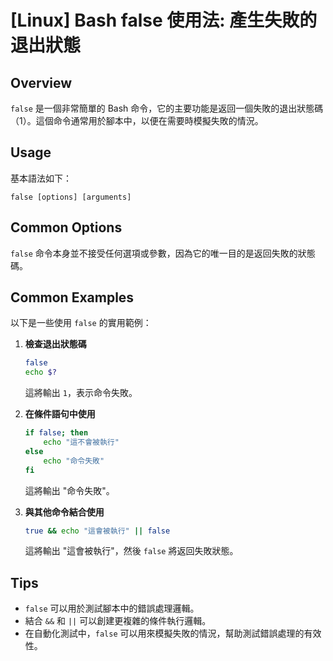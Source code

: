 # [Linux] Bash false 使用法: 產生失敗的退出狀態

## Overview
`false` 是一個非常簡單的 Bash 命令，它的主要功能是返回一個失敗的退出狀態碼（1）。這個命令通常用於腳本中，以便在需要時模擬失敗的情況。

## Usage
基本語法如下：
```
false [options] [arguments]
```

## Common Options
`false` 命令本身並不接受任何選項或參數，因為它的唯一目的是返回失敗的狀態碼。

## Common Examples
以下是一些使用 `false` 的實用範例：

1. **檢查退出狀態碼**
   ```bash
   false
   echo $?
   ```
   這將輸出 `1`，表示命令失敗。

2. **在條件語句中使用**
   ```bash
   if false; then
       echo "這不會被執行"
   else
       echo "命令失敗"
   fi
   ```
   這將輸出 "命令失敗"。

3. **與其他命令結合使用**
   ```bash
   true && echo "這會被執行" || false
   ```
   這將輸出 "這會被執行"，然後 `false` 將返回失敗狀態。

## Tips
- `false` 可以用於測試腳本中的錯誤處理邏輯。
- 結合 `&&` 和 `||` 可以創建更複雜的條件執行邏輯。
- 在自動化測試中，`false` 可以用來模擬失敗的情況，幫助測試錯誤處理的有效性。